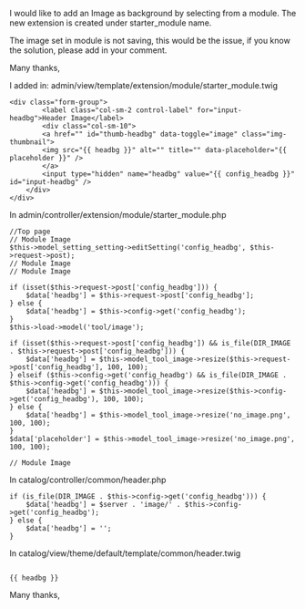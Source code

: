 I would like to add an Image as background by selecting from a module. The new extension is created under starter_module name.

The image set in module is not saving, this would be the issue, if you know the solution, please add in your comment.

Many thanks,


I added in: admin/view/template/extension/module/starter_module.twig


```
<div class="form-group">
		<label class="col-sm-2 control-label" for="input-headbg">Header Image</label>
		<div class="col-sm-10">
		<a href="" id="thumb-headbg" data-toggle="image" class="img-thumbnail">
		<img src="{{ headbg }}" alt="" title="" data-placeholder="{{ placeholder }}" />
		</a>
		<input type="hidden" name="headbg" value="{{ config_headbg }}" id="input-headbg" />
	</div>
</div>

```

In admin/controller/extension/module/starter_module.php

```
//Top page
// Module Image
$this->model_setting_setting->editSetting('config_headbg', $this->request->post);
// Module Image
// Module Image

if (isset($this->request->post['config_headbg'])) {
	$data['headbg'] = $this->request->post['config_headbg'];
} else {
	$data['headbg'] = $this->config->get('config_headbg');
}
$this->load->model('tool/image');

if (isset($this->request->post['config_headbg']) && is_file(DIR_IMAGE . $this->request->post['config_headbg'])) {
	$data['headbg'] = $this->model_tool_image->resize($this->request->post['config_headbg'], 100, 100);
} elseif ($this->config->get('config_headbg') && is_file(DIR_IMAGE . $this->config->get('config_headbg'))) {
	$data['headbg'] = $this->model_tool_image->resize($this->config->get('config_headbg'), 100, 100);
} else {
	$data['headbg'] = $this->model_tool_image->resize('no_image.png', 100, 100);
}
$data['placeholder'] = $this->model_tool_image->resize('no_image.png', 100, 100);

// Module Image

```

In catalog/controller/common/header.php

```
if (is_file(DIR_IMAGE . $this->config->get('config_headbg'))) {
	$data['headbg'] = $server . 'image/' . $this->config->get('config_headbg');
} else {
	$data['headbg'] = '';
}

```

In catalog/view/theme/default/template/common/header.twig

```

{{ headbg }}

```



Many thanks,